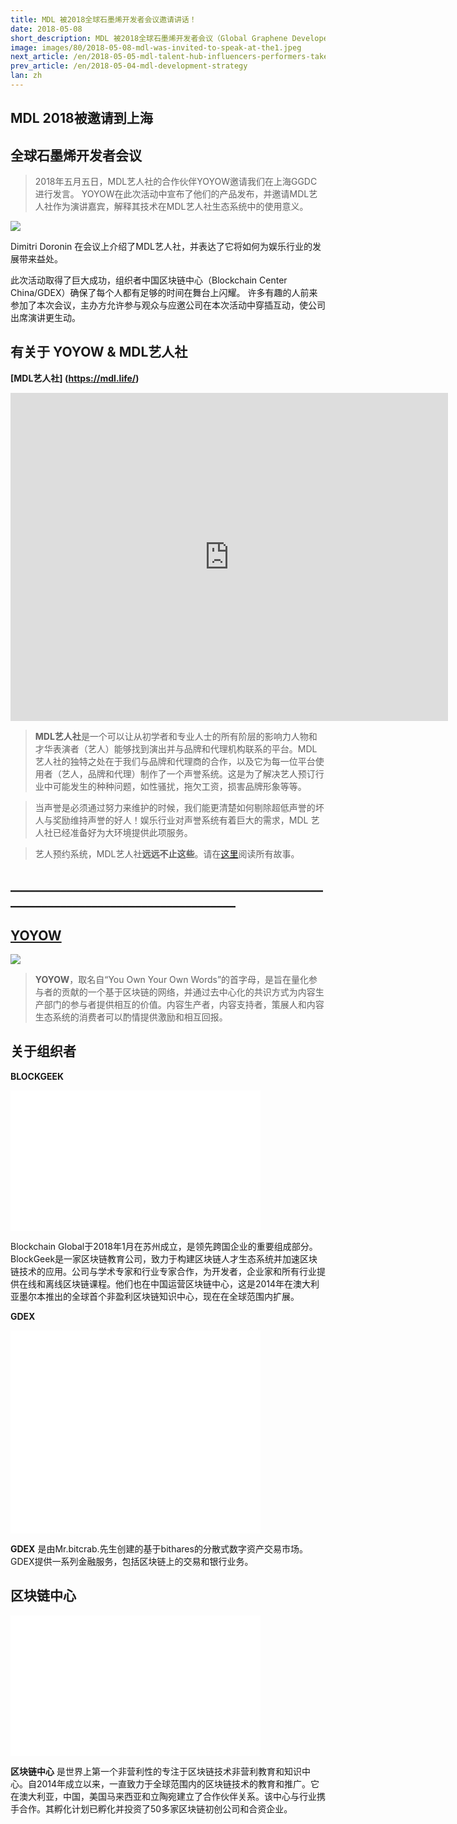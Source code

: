 ```yaml
---
title: MDL 被2018全球石墨烯开发者会议邀请讲话！
date: 2018-05-08
short_description: MDL 被2018全球石墨烯开发者会议（Global Graphene Developer Conference）邀请讲话!
image: images/80/2018-05-08-mdl-was-invited-to-speak-at-the1.jpeg
next_article: /en/2018-05-05-mdl-talent-hub-influencers-performers-take-note
prev_article: /en/2018-05-04-mdl-development-strategy
lan: zh
---
```


## MDL 2018被邀请到上海
## 全球石墨烯开发者会议

>2018年五月五日，MDL艺人社的合作伙伴YOYOW邀请我们在上海GGDC进行发言。 YOYOW在此次活动中宣布了他们的产品发布，并邀请MDL艺人社作为演讲嘉宾，解释其技术在MDL艺人社生态系统中的使用意义。

![](/images/80/2018-05-08-mdl-was-invited-to-speak-at-the2.jpeg)

Dimitri Doronin 在会议上介绍了MDL艺人社，并表达了它将如何为娱乐行业的发展带来益处。

此次活动取得了巨大成功，组织者中国区块链中心（Blockchain Center China/GDEX）确保了每个人都有足够的时间在舞台上闪耀。
许多有趣的人前来参加了本次会议，主办方允许参与观众与应邀公司在本次活动中穿插互动，使公司出席演讲更生动。

## 有关于 YOYOW & MDL艺人社

**[MDL艺人社] (https://mdl.life/)**

<iframe width="700" height="525" src="https://www.youtube.com/embed/iUO7qL4xPSw" frameborder="0" allow="autoplay; encrypted-media" allowfullscreen></iframe>

>**MDL艺人社**是一个可以让从初学者和专业人士的所有阶层的影响力人物和才华表演者（艺人）能够找到演出并与品牌和代理机构联系的平台。MDL 艺人社的独特之处在于我们与品牌和代理商的合作，以及它为每一位平台使用者（艺人，品牌和代理）制作了一个声誉系统。这是为了解决艺人预订行业中可能发生的种种问题，如性骚扰，拖欠工资，损害品牌形象等等。

>当声誉是必须通过努力来维护的时候，我们能更清楚如何剔除超低声誉的坏人与奖励维持声誉的好人！娱乐行业对声誉系统有着巨大的需求，MDL 艺人社已经准备好为大环境提供此项服务。

>艺人预约系统，MDL艺人社**远远不止这些**。请在[这里](https://medium.com/@dd_96182/mdl-talent-hub-influencers-performers-take-note-978f03924621)阅读所有故事。

## ______________________________________________________________________________________

## [YOYOW](https://yoyow.org/)



![](/images/80/2018-05-08-mdl-was-invited-to-speak-at-the3.png)

>**YOYOW**，取名自“You Own Your Own Words”的首字母，是旨在量化参与者的贡献的一个基于区块链的网络，并通过去中心化的共识方式为内容生产部门的参与者提供相互的价值。内容生产者，内容支持者，策展人和内容生态系统的消费者可以酌情提供激励和相互回报。

## 关于组织者

**BLOCKGEEK**

<iframe width="400" height="225" src="/images/80/2018-05-08-mdl-was-invited-to-speak-at-the6.png" frameborder="0" ></iframe>

Blockchain Global于2018年1月在苏州成立，是领先跨国企业的重要组成部分。BlockGeek是一家区块链教育公司，致力于构建区块链人才生态系统并加速区块链技术的应用。公司与学术专家和行业专家合作，为开发者，企业家和所有行业提供在线和离线区块链课程。他们也在中国运营区块链中心，这是2014年在澳大利亚墨尔本推出的全球首个非盈利区块链知识中心，现在在全球范围内扩展。

**GDEX**

<iframe width="400" height="325" src="/images/80/2018-05-08-mdl-was-invited-to-speak-at-the4.png" frameborder="0" ></iframe>


**GDEX** 是由Mr.bitcrab.先生创建的基于bithares的分散式数字资产交易市场。GDEX提供一系列金融服务，包括区块链上的交易和银行业务。

## 区块链中心


<iframe width="400" height="225" src="/images/80/2018-05-08-mdl-was-invited-to-speak-at-the5.png" frameborder="0" ></iframe>


**区块链中心** 是世界上第一个非营利性的专注于区块链技术非营利教育和知识中心。自2014年成立以来，一直致力于全球范围内的区块链技术的教育和推广。它在澳大利亚，中国，美国马来西亚和立陶宛建立了合作伙伴关系。该中心与行业携手合作。其孵化计划已孵化并投资了50多家区块链初创公司和合资企业。
